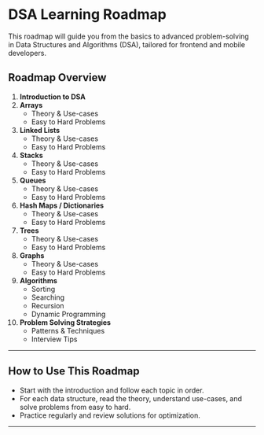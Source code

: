 # DSA Learning Roadmap

This roadmap will guide you from the basics to advanced problem-solving in Data Structures and Algorithms (DSA), tailored for frontend and mobile developers.

## Roadmap Overview

1. **Introduction to DSA**
2. **Arrays**
   - Theory & Use-cases
   - Easy to Hard Problems
3. **Linked Lists**
   - Theory & Use-cases
   - Easy to Hard Problems
4. **Stacks**
   - Theory & Use-cases
   - Easy to Hard Problems
5. **Queues**
   - Theory & Use-cases
   - Easy to Hard Problems
6. **Hash Maps / Dictionaries**
   - Theory & Use-cases
   - Easy to Hard Problems
7. **Trees**
   - Theory & Use-cases
   - Easy to Hard Problems
8. **Graphs**
   - Theory & Use-cases
   - Easy to Hard Problems
9. **Algorithms**
   - Sorting
   - Searching
   - Recursion
   - Dynamic Programming
10. **Problem Solving Strategies**
    - Patterns & Techniques
    - Interview Tips

---

## How to Use This Roadmap
- Start with the introduction and follow each topic in order.
- For each data structure, read the theory, understand use-cases, and solve problems from easy to hard.
- Practice regularly and review solutions for optimization.

---


